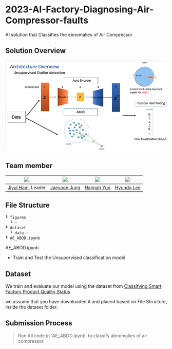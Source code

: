 # 2023-AI-Factory-Diagnosing-Air-Compressor-faults  
AI solution that Classifies the abnomalies of Air Compressor

## Solution Overview
![overview image](./figures/overview.png)

## Team member  
|<img src="https://avatars.githubusercontent.com/YUL-git" width="100">|<img src="https://avatars.githubusercontent.com/lastdefiance20" width="100">|<img src="https://avatars.githubusercontent.com/HannahYun" width="100">|<img src="https://avatars.githubusercontent.com/onsemiro11" width="100">|  
|-|-|-|-|
|[Jiyul Ham](https://github.com/YUL-git), Leader|[Jaeyoon Jung](https://github.com/lastdefiance20)|[Hannah Yun](https://github.com/HannahYun)|[Hyundo Lee](https://github.com/onsemiro11)|

## File Structure
```
┖ figures
  ┖ ~
┖ dataset
  ┖ data ~
┖ AE_ABOD.ipynb
```
  
AE_ABOD.ipynb  
- Train and Test the Unsupervised classification model

## Dataset
We train and evaluate our model using the dataset from [Classifying Smart Factory Product Quality Status](https://aifactory.space/competition/data/2226)

we assume that you have downloaded it and placed based on File Structure, inside the dataset folder.

## Submission Process
> Run All code in 'AE_ABOD.ipynb' to classify abnomalies of air compressor
